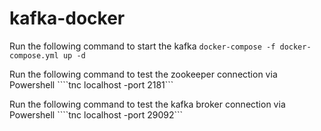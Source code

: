 # kafka-docker

Run the following command to start the kafka
````docker-compose -f docker-compose.yml up -d````

Run the following command to test the zookeeper connection via Powershell
````tnc localhost -port 2181```

Run the following command to test the kafka broker connection via Powershell
````tnc localhost -port 29092```

